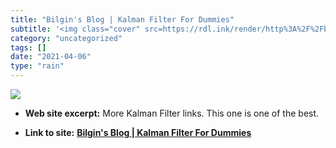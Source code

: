 ```yaml
---
title: "Bilgin's Blog | Kalman Filter For Dummies"
subtitle: '<img class="cover" src=https://rdl.ink/render/http%3A%2F%2Fbilgin.esme.org%2FBitsAndBytes%2FKalmanFi...'
category: "uncategorized"
tags: []
date: "2021-04-06"
type: "rain"
---
```

<img class="cover" src=https://rdl.ink/render/http%3A%2F%2Fbilgin.esme.org%2FBitsAndBytes%2FKalmanFilterforDummies>



* **Web site excerpt:** More Kalman Filter links. This one is one of the best.

* **Link to site:** **[Bilgin's Blog | Kalman Filter For Dummies](http://bilgin.esme.org/BitsAndBytes/KalmanFilterforDummies)**